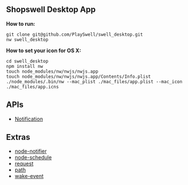 ## Shopswell Desktop App

**How to run:**

```
git clone git@github.com/PlaySwell/swell_desktop.git
nw swell_desktop
```

**How to set your icon for OS X:**

```
cd swell_desktop
npm install nw
touch node_modules/nw/nwjs/nwjs.app
touch node_modules/nw/nwjs/nwjs.app/Contents/Info.plist
./node_modules/.bin/nw --mac_plist ./mac_files/app.plist --mac_icon ./mac_files/app.icns
```

## APIs

* [Notification](https://github.com/nwjs/nw.js/wiki/Notification)

## Extras

* [node-notifier](https://github.com/mikaelbr/node-notifier)
* [node-schedule](https://github.com/tejasmanohar/node-schedule)
* [request](https://github.com/request/request)
* [path](https://github.com/jinder/path)
* [wake-event](https://github.com/HenrikJoreteg/wake-event)

